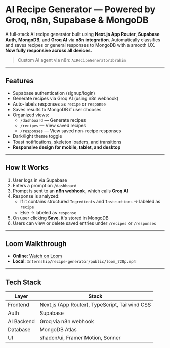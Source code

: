 # **AI Recipe Generator — Powered by Groq, n8n, Supabase & MongoDB**

A full-stack AI recipe generator built using **Next.js App Router**, **Supabase Auth**, **MongoDB**, and **Groq AI** via **n8n integration**. Automatically classifies and saves recipes or general responses to MongoDB with a smooth UX.  
**Now fully responsive across all devices.**

> Custom AI agent via n8n: `AIRecipeGeneratorIbrahim`

---

## Features

- Supabase authentication (signup/login)
- Generate recipes via Groq AI (using n8n webhook)
- Auto-labels responses as `recipe` or `response`
- Saves results to MongoDB if user chooses
- Organized views:
  - `/dashboard` — Generate recipes
  - `/recipes` — View saved recipes
  - `/responses` — View saved non-recipe responses
- Dark/light theme toggle
- Toast notifications, skeleton loaders, and transitions  
- **Responsive design for mobile, tablet, and desktop**

---

## How It Works

1. User logs in via Supabase
2. Enters a prompt on `/dashboard`
3. Prompt is sent to an **n8n webhook**, which calls **Groq AI**
4. Response is analyzed:
   - If it contains structured `Ingredients` and `Instructions` → labeled as `recipe`
   - Else → labeled as `response`
5. On user clicking **Save**, it's stored in MongoDB
6. Users can view or delete saved entries under `/recipes` or `/responses`

---

## Loom Walkthrough

- **Online**: [Watch on Loom](https://www.loom.com/share/2ad00627af88439dabf6bfc958b70d5b?sid=38046a61-b5bd-4d77-ba72-f9f2cec23d62)  
- **Local**: `Internship/recipe-generator/public/loom_720p.mp4`

---

## Tech Stack

| Layer       | Stack                                  |
|-------------|----------------------------------------|
| Frontend    | Next.js (App Router), TypeScript, Tailwind CSS |
| Auth        | Supabase                               |
| AI Backend  | Groq via n8n webhook                   |
| Database    | MongoDB Atlas                          |
| UI          | shadcn/ui, Framer Motion, Sonner       |
